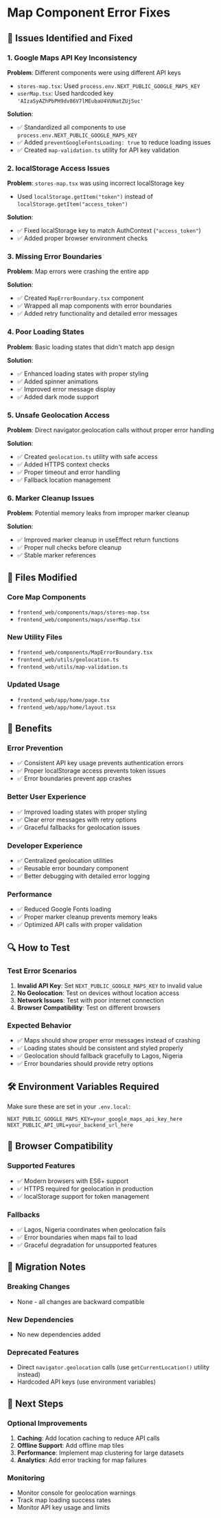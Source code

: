 # Map Component Error Fixes

## 🚨 Issues Identified and Fixed

### 1. **Google Maps API Key Inconsistency**
**Problem**: Different components were using different API keys
- `stores-map.tsx`: Used `process.env.NEXT_PUBLIC_GOOGLE_MAPS_KEY`
- `userMap.tsx`: Used hardcoded key `'AIzaSyAZhPbPH9dv86V7lMEubaU4VUNatZUjSuc'`

**Solution**: 
- ✅ Standardized all components to use `process.env.NEXT_PUBLIC_GOOGLE_MAPS_KEY`
- ✅ Added `preventGoogleFontsLoading: true` to reduce loading issues
- ✅ Created `map-validation.ts` utility for API key validation

### 2. **localStorage Access Issues**
**Problem**: `stores-map.tsx` was using incorrect localStorage key
- Used `localStorage.getItem("token")` instead of `localStorage.getItem("access_token")`

**Solution**:
- ✅ Fixed localStorage key to match AuthContext (`"access_token"`)
- ✅ Added proper browser environment checks

### 3. **Missing Error Boundaries**
**Problem**: Map errors were crashing the entire app

**Solution**:
- ✅ Created `MapErrorBoundary.tsx` component
- ✅ Wrapped all map components with error boundaries
- ✅ Added retry functionality and detailed error messages

### 4. **Poor Loading States**
**Problem**: Basic loading states that didn't match app design

**Solution**:
- ✅ Enhanced loading states with proper styling
- ✅ Added spinner animations
- ✅ Improved error message display
- ✅ Added dark mode support

### 5. **Unsafe Geolocation Access**
**Problem**: Direct navigator.geolocation calls without proper error handling

**Solution**:
- ✅ Created `geolocation.ts` utility with safe access
- ✅ Added HTTPS context checks
- ✅ Proper timeout and error handling
- ✅ Fallback location management

### 6. **Marker Cleanup Issues**
**Problem**: Potential memory leaks from improper marker cleanup

**Solution**:
- ✅ Improved marker cleanup in useEffect return functions
- ✅ Proper null checks before cleanup
- ✅ Stable marker references

## 🔧 Files Modified

### Core Map Components
- `frontend_web/components/maps/stores-map.tsx`
- `frontend_web/components/maps/userMap.tsx`

### New Utility Files
- `frontend_web/components/MapErrorBoundary.tsx`
- `frontend_web/utils/geolocation.ts`
- `frontend_web/utils/map-validation.ts`

### Updated Usage
- `frontend_web/app/home/page.tsx`
- `frontend_web/app/home/layout.tsx`

## 🚀 Benefits

### **Error Prevention**
- ✅ Consistent API key usage prevents authentication errors
- ✅ Proper localStorage access prevents token issues
- ✅ Error boundaries prevent app crashes

### **Better User Experience**
- ✅ Improved loading states with proper styling
- ✅ Clear error messages with retry options
- ✅ Graceful fallbacks for geolocation issues

### **Developer Experience**
- ✅ Centralized geolocation utilities
- ✅ Reusable error boundary component
- ✅ Better debugging with detailed error logging

### **Performance**
- ✅ Reduced Google Fonts loading
- ✅ Proper marker cleanup prevents memory leaks
- ✅ Optimized API calls with proper validation

## 🔍 How to Test

### **Test Error Scenarios**
1. **Invalid API Key**: Set `NEXT_PUBLIC_GOOGLE_MAPS_KEY` to invalid value
2. **No Geolocation**: Test on devices without location access
3. **Network Issues**: Test with poor internet connection
4. **Browser Compatibility**: Test on different browsers

### **Expected Behavior**
- ✅ Maps should show proper error messages instead of crashing
- ✅ Loading states should be consistent and styled properly
- ✅ Geolocation should fallback gracefully to Lagos, Nigeria
- ✅ Error boundaries should provide retry options

## 🛠️ Environment Variables Required

Make sure these are set in your `.env.local`:

```env
NEXT_PUBLIC_GOOGLE_MAPS_KEY=your_google_maps_api_key_here
NEXT_PUBLIC_API_URL=your_backend_url_here
```

## 📱 Browser Compatibility

### **Supported Features**
- ✅ Modern browsers with ES6+ support
- ✅ HTTPS required for geolocation in production
- ✅ localStorage support for token management

### **Fallbacks**
- ✅ Lagos, Nigeria coordinates when geolocation fails
- ✅ Error boundaries when maps fail to load
- ✅ Graceful degradation for unsupported features

## 🔄 Migration Notes

### **Breaking Changes**
- None - all changes are backward compatible

### **New Dependencies**
- No new dependencies added

### **Deprecated Features**
- Direct `navigator.geolocation` calls (use `getCurrentLocation()` utility instead)
- Hardcoded API keys (use environment variables)

## 🎯 Next Steps

### **Optional Improvements**
1. **Caching**: Add location caching to reduce API calls
2. **Offline Support**: Add offline map tiles
3. **Performance**: Implement map clustering for large datasets
4. **Analytics**: Add error tracking for map failures

### **Monitoring**
- Monitor console for geolocation warnings
- Track map loading success rates
- Monitor API key usage and limits
